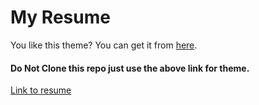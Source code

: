 # My Resume
 
 You like this theme? You can get it from [here](https://templatemo.com/tm-467-easy-profile).

#### Do Not Clone this repo just use the above link for theme.
 
[Link to resume](https://asif404.github.io/resume/)
